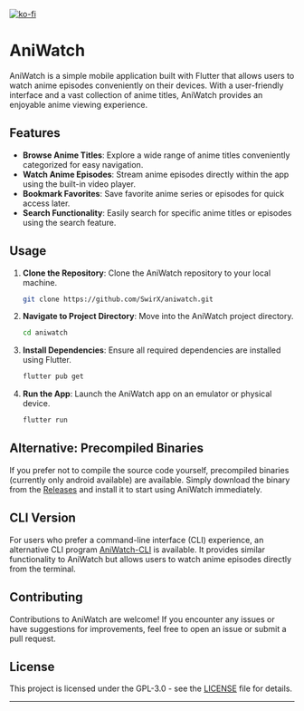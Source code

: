 [![ko-fi](https://ko-fi.com/img/githubbutton_sm.svg)](https://ko-fi.com/V7V4WPVEJ)

# AniWatch

AniWatch is a simple mobile application built with Flutter that allows users to watch anime episodes conveniently on their devices. With a user-friendly interface and a vast collection of anime titles, AniWatch provides an enjoyable anime viewing experience.

## Features

- **Browse Anime Titles**: Explore a wide range of anime titles conveniently categorized for easy navigation.
- **Watch Anime Episodes**: Stream anime episodes directly within the app using the built-in video player.
- **Bookmark Favorites**: Save favorite anime series or episodes for quick access later.
- **Search Functionality**: Easily search for specific anime titles or episodes using the search feature.

## Usage

1. **Clone the Repository**: Clone the AniWatch repository to your local machine.
   ```bash
   git clone https://github.com/SwirX/aniwatch.git
   ```

2. **Navigate to Project Directory**: Move into the AniWatch project directory.
   ```bash
   cd aniwatch
   ```

3. **Install Dependencies**: Ensure all required dependencies are installed using Flutter.
   ```bash
   flutter pub get
   ```

4. **Run the App**: Launch the AniWatch app on an emulator or physical device.
   ```bash
   flutter run
   ```

## Alternative: Precompiled Binaries

If you prefer not to compile the source code yourself, precompiled binaries (currently only android available) are available. Simply download the binary from the [Releases](https://gihub.com/SwirX/aniwatch/Releases) and install it to start using AniWatch immediately.

## CLI Version

For users who prefer a command-line interface (CLI) experience, an alternative CLI program [AniWatch-CLI](https://github.com/SwirX/aniwatch-cli) is available. It provides similar functionality to AniWatch but allows users to watch anime episodes directly from the terminal.

## Contributing

Contributions to AniWatch are welcome! If you encounter any issues or have suggestions for improvements, feel free to open an issue or submit a pull request.

## License

This project is licensed under the GPL-3.0 - see the [LICENSE](LICENSE) file for details.

---